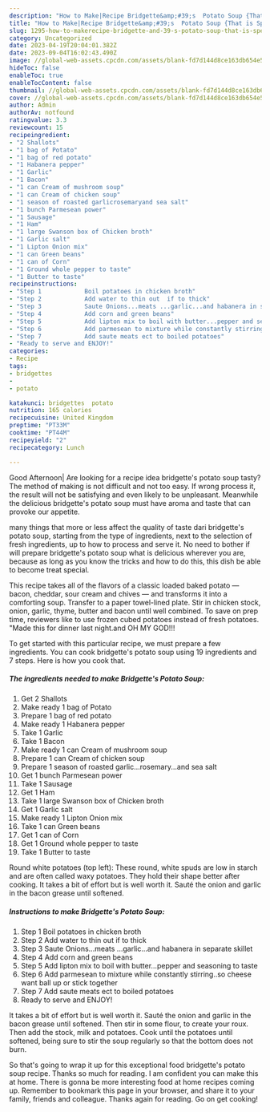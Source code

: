 ```yaml
---
description: "How to Make|Recipe Bridgette&amp;#39;s  Potato Soup {That is Special"
title: "How to Make|Recipe Bridgette&amp;#39;s  Potato Soup {That is Special"
slug: 1295-how-to-makerecipe-bridgette-and-39-s-potato-soup-that-is-special
category: Uncategorized
date: 2023-04-19T20:04:01.382Z
date: 2023-09-04T16:02:43.490Z
image: //global-web-assets.cpcdn.com/assets/blank-fd7d144d8ce163db654e5a02c40b08a2775adb7897d16e4062681dc7e1b2800f.png
hideToc: false
enableToc: true
enableTocContent: false
thumbnail: //global-web-assets.cpcdn.com/assets/blank-fd7d144d8ce163db654e5a02c40b08a2775adb7897d16e4062681dc7e1b2800f.png
cover: //global-web-assets.cpcdn.com/assets/blank-fd7d144d8ce163db654e5a02c40b08a2775adb7897d16e4062681dc7e1b2800f.png
author: Admin
authorAv: notfound
ratingvalue: 3.3
reviewcount: 15
recipeingredient:
- "2 Shallots"
- "1 bag of Potato"
- "1 bag of red potato"
- "1 Habanera pepper"
- "1 Garlic"
- "1 Bacon"
- "1 can Cream of mushroom soup"
- "1 can Cream of chicken soup"
- "1 season of roasted garlicrosemaryand sea salt"
- "1 bunch Parmesean power"
- "1 Sausage"
- "1 Ham"
- "1 large Swanson box of Chicken broth"
- "1 Garlic salt"
- "1 Lipton Onion mix"
- "1 can Green beans"
- "1 can of Corn"
- "1 Ground whole pepper to taste"
- "1 Butter to taste"
recipeinstructions:
- "Step 1            Boil potatoes in chicken broth"
- "Step 2            Add water to thin out  if to thick"
- "Step 3            Saute Onions...meats ...garlic...and habanera in separate skillet"
- "Step 4            Add corn and green beans"
- "Step 5            Add lipton mix to boil with butter...pepper and seasoning to taste"
- "Step 6            Add parmesean to mixture while constantly stirring..so cheese want ball up or stick together"
- "Step 7            Add saute meats ect to boiled potatoes"
- "Ready to serve and ENJOY!"
categories:
- Recipe
tags:
- bridgettes
- 
- potato

katakunci: bridgettes  potato 
nutrition: 165 calories
recipecuisine: United Kingdom
preptime: "PT33M"
cooktime: "PT44M"
recipeyield: "2"
recipecategory: Lunch

---
```



Good Afternoon| Are looking for a recipe idea bridgette&#39;s  potato soup tasty? The method of making is not difficult and not too easy. If wrong process it, the result will not be satisfying and even likely to be unpleasant. Meanwhile the delicious bridgette&#39;s  potato soup must have aroma and taste that can provoke our appetite.






many things that more or less affect the quality of taste dari bridgette&#39;s  potato soup, starting from the type of ingredients, next to the selection of fresh ingredients, up to how to process and serve it. No need to bother if will prepare bridgette&#39;s  potato soup what is delicious wherever you are, because as long as you know the tricks and how to do this, this dish be able to become treat  special.


This recipe takes all of the flavors of a classic loaded baked potato — bacon, cheddar, sour cream and chives — and transforms it into a comforting soup. Transfer to a paper towel-lined plate. Stir in chicken stock, onion, garlic, thyme, butter and bacon until well combined. To save on prep time, reviewers like to use frozen cubed potatoes instead of fresh potatoes. &#34;Made this for dinner last night.and OH MY GOD!!!


To get started with this particular recipe, we must prepare a few ingredients. You can cook bridgette&#39;s  potato soup using 19 ingredients and 7 steps. Here is how you cook that.

<!--inarticleads1-->

##### The ingredients needed to make Bridgette&#39;s  Potato Soup:

1. Get 2 Shallots
1. Make ready 1 bag of Potato
1. Prepare 1 bag of red potato
1. Make ready 1 Habanera pepper
1. Take 1 Garlic
1. Take 1 Bacon
1. Make ready 1 can Cream of mushroom soup
1. Prepare 1 can Cream of chicken soup
1. Prepare 1 season of roasted garlic...rosemary...and sea salt
1. Get 1 bunch Parmesean power
1. Take 1 Sausage
1. Get 1 Ham
1. Take 1 large Swanson box of Chicken broth
1. Get 1 Garlic salt
1. Make ready 1 Lipton Onion mix
1. Take 1 can Green beans
1. Get 1 can of Corn
1. Get 1 Ground whole pepper to taste
1. Take 1 Butter to taste


Round white potatoes (top left): These round, white spuds are low in starch and are often called waxy potatoes. They hold their shape better after cooking. It takes a bit of effort but is well worth it. Sauté the onion and garlic in the bacon grease until softened. 

<!--inarticleads2-->

##### Instructions to make Bridgette&#39;s  Potato Soup:

1. Step 1            Boil potatoes in chicken broth
1. Step 2            Add water to thin out  if to thick
1. Step 3            Saute Onions...meats ...garlic...and habanera in separate skillet
1. Step 4            Add corn and green beans
1. Step 5            Add lipton mix to boil with butter...pepper and seasoning to taste
1. Step 6            Add parmesean to mixture while constantly stirring..so cheese want ball up or stick together
1. Step 7            Add saute meats ect to boiled potatoes
1. Ready to serve and ENJOY!

It takes a bit of effort but is well worth it. Sauté the onion and garlic in the bacon grease until softened. Then stir in some flour, to create your roux. Then add the stock, milk and potatoes. Cook until the potatoes until softened, being sure to stir the soup regularly so that the bottom does not burn. 

So that's going to wrap it up for this exceptional food bridgette&#39;s  potato soup recipe. Thanks so much for reading. I am confident you can make this at home. There is gonna be more interesting food at home recipes coming up. Remember to bookmark this page in your browser, and share it to your family, friends and colleague. Thanks again for reading. Go on get cooking!
